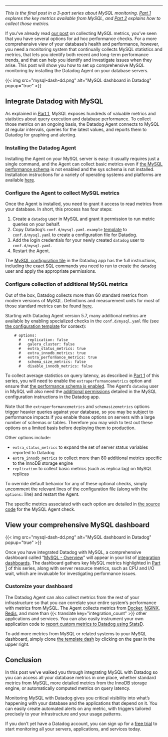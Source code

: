 ---

*This is the final post in a 3-part series about MySQL monitoring. [Part 1](https://www.datadoghq.com/blog/monitoring-mysql-performance-metrics/) explores the key metrics available from MySQL, and [Part 2](https://www.datadoghq.com/blog/collecting-mysql-statistics-and-metrics/) explains how to collect those metrics.*

If you’ve already read [our post](https://www.datadoghq.com/blog/collecting-mysql-statistics-and-metrics/) on collecting MySQL metrics, you’ve seen that you have several options for ad hoc performance checks. For a more comprehensive view of your database’s health and performance, however, you need a monitoring system that continually collects MySQL statistics and metrics, that lets you identify both recent and long-term performance trends, and that can help you identify and investigate issues when they arise. This post will show you how to set up comprehensive MySQL monitoring by installing the Datadog Agent on your database servers.

{{< img src="mysql-dash-dd.png" alt="MySQL dashboard in Datadog" popup="true" >}}

Integrate Datadog with MySQL
----------------------------


As explained in [Part 1](https://www.datadoghq.com/blog/monitoring-mysql-performance-metrics/), MySQL exposes hundreds of valuable metrics and statistics about query execution and database performance. To collect those metrics on an ongoing basis, the Datadog Agent connects to MySQL at regular intervals, queries for the latest values, and reports them to Datadog for graphing and alerting.

### Installing the Datadog Agent


Installing the Agent on your MySQL server is easy: it usually requires just a single command, and the Agent can collect basic metrics even if [the MySQL performance schema](https://www.datadoghq.com/blog/collecting-mysql-statistics-and-metrics/#querying-the-performance-schema-and-sys-schema) is not enabled and the sys schema is not installed. Installation instructions for a variety of operating systems and platforms are available [here](https://app.datadoghq.com/account/settings#agent).

### Configure the Agent to collect MySQL metrics


Once the Agent is installed, you need to grant it access to read metrics from your database. In short, this process has four steps:


1. Create a `datadog` user in MySQL and grant it permission to run metric queries on your behalf.
2. Copy Datadog’s `conf.d/mysql.yaml.example` [template][config-template] to `conf.d/mysql.yaml` to create a configuration file for Datadog.
3. Add the login credentials for your newly created `datadog` user to `conf.d/mysql.yaml`.
4. Restart the Agent.

The [MySQL configuration tile](https://app.datadoghq.com/account/settings#integrations/mysql) in the Datadog app has the full instructions, including the exact SQL commands you need to run to create the `datadog` user and apply the appropriate permissions.

### Configure collection of additional MySQL metrics
Out of the box, Datadog collects more than 60 standard metrics from modern versions of MySQL. Definitions and measurement units for most of those standard metrics can be found [here](http://docs.datadoghq.com/integrations/mysql/#metrics).

Starting with Datadog Agent version 5.7, many additional metrics are available by enabling specialized checks in the `conf.d/mysql.yaml` file (see [the configuration template](https://github.com/DataDog/integrations-core/blob/master/mysql/datadog_checks/mysql/data/conf.yaml.example) for context):




        # options:      
          #   replication: false      
          #   galera_cluster: false      
          #   extra_status_metrics: true      
          #   extra_innodb_metrics: true      
          #   extra_performance_metrics: true      
          #   schema_size_metrics: false      
          #   disable_innodb_metrics: false
      
      



To collect average statistics on query latency, as described in [Part 1](https://www.datadoghq.com/blog/monitoring-mysql-performance-metrics/#query-performance) of this series, you will need to enable the `extraperformancemetrics` option and ensure that [the performance schema is enabled](https://www.datadoghq.com/blog/collecting-mysql-statistics-and-metrics/#querying-the-performance-schema-and-sys-schema). The Agent’s `datadog` user in MySQL will also need the [additional permissions](https://app.datadoghq.com/account/settings#integrations/mysql) detailed in the MySQL configuration instructions in the Datadog app.

Note that the `extraperformancemetrics` and `schemasizemetrics` options trigger heavier queries against your database, so you may be subject to performance impacts if you enable those options on servers with a large number of schemas or tables. Therefore you may wish to test out these options on a limited basis before deploying them to production.

Other options include:



-   `extra_status_metrics` to expand the set of server status variables reported to Datadog
-   `extra_innodb_metrics` to collect more than 80 additional metrics specific to the InnoDB storage engine
-   `replication` to collect basic metrics (such as replica lag) on MySQL replicas



To override default behavior for any of these optional checks, simply uncomment the relevant lines of the configuration file (along with the `options:` line) and restart the Agent.

The specific metrics associated with each option are detailed in [the source code](https://github.com/DataDog/integrations-core/blob/master/mysql/datadog_checks/mysql/mysql.py) for the MySQL Agent check.

View your comprehensive MySQL dashboard
---------------------------------------


{{< img src="mysql-dash-dd.png" alt="MySQL dashboard in Datadog" popup="true" >}}

Once you have integrated Datadog with MySQL, a comprehensive dashboard called “[MySQL - Overview](https://app.datadoghq.com/dash/integration/mysql)” will appear in your list of [integration dashboards](https://app.datadoghq.com/dash/list). The dashboard gathers key MySQL metrics highlighted in [Part 1](https://www.datadoghq.com/blog/monitoring-mysql-performance-metrics/) of this series, along with server resource metrics, such as CPU and I/O wait, which are invaluable for investigating performance issues.

### Customize your dashboard


The Datadog Agent can also collect metrics from the rest of your infrastructure so that you can correlate your entire system’s performance with metrics from MySQL. The Agent collects metrics from [Docker](https://www.datadoghq.com/blog/the-docker-monitoring-problem/), [NGINX](https://www.datadoghq.com/blog/how-to-monitor-nginx/), [Redis](https://www.datadoghq.com/blog/how-to-monitor-redis-performance-metrics/), and more than {{< translate key="integration_count" >}} other applications and services. You can also easily instrument your own application code to [report custom metrics to Datadog using StatsD](https://www.datadoghq.com/blog/statsd/).

To add more metrics from MySQL or related systems to your MySQL dashboard, simply clone [the template dash](https://app.datadoghq.com/dash/integration/mysql) by clicking on the gear in the upper right.

Conclusion
----------


In this post we’ve walked you through integrating MySQL with Datadog so you can access all your database metrics in one place, whether standard metrics from MySQL, more detailed metrics from the InnoDB storage engine, or automatically computed metrics on query latency.

Monitoring MySQL with Datadog gives you critical visibility into what’s happening with your database and the applications that depend on it. You can easily create automated alerts on any metric, with triggers tailored precisely to your infrastructure and your usage patterns.

If you don’t yet have a Datadog account, you can sign up for a <a href="#" class="sign-up-trigger">free trial</a> to start monitoring all your servers, applications, and services today.

[config-template]: https://github.com/DataDog/integrations-core/blob/master/mysql/datadog_checks/mysql/data/conf.yaml.example
